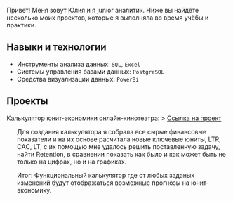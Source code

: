Привет! Меня зовут Юлия и я junior аналитик. Ниже вы найдёте несколько моих проектов, которые я выполняла во время учёбы и практики.

## Навыки и технологии
+ Инструменты анализа данных: ``SQL``, ``Excel``
+ Системы управления базами данных: ``PostgreSQL``
+ Средства визуализации данных: ``PowerBi``

## Проекты
Калькулятор юнит-экономики онлайн-кинотеатра: > <a href="https://docs.google.com/spreadsheets/d/1M3jp73s1J8QSszTQYZVOaz51V-X2HwfwxG-dq2270yE/edit?usp=sharing">Ссылка на проект</a>

<ol>Для создания калькулятора я собрала все сырые финансовые показатели и на их основе расчитала новые ключевые юниты, LTR, CAC, LT, с их помощью мне удалось решить поставленную задачу, найти Retention, в сравнении показать как было и как может быть не только на цифрах, но и на графиках.</ol> 

<ol>Итог: Функциональный калькулятор где от любых заданых изменений будут отображаться возможные прогнозы на юнит-экономику.</ol>
